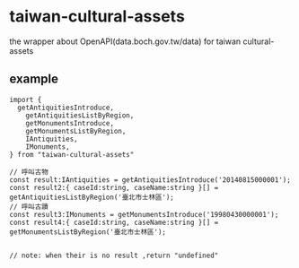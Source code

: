 # taiwan-cultural-assets

the wrapper about OpenAPI(data.boch.gov.tw/data) for taiwan cultural-assets

## example

```
import {
  getAntiquitiesIntroduce,
	getAntiquitiesListByRegion,
	getMonumentsIntroduce,
	getMonumentsListByRegion,
	IAntiquities,
	IMonuments,
} from "taiwan-cultural-assets"

// 呼叫古物
const result:IAntiquities = getAntiquitiesIntroduce('20140815000001');
const result2:{ caseId:string, caseName:string }[] = getAntiquitiesListByRegion('臺北市士林區');
// 呼叫古蹟
const result3:IMonuments = getMonumentsIntroduce('19980430000001');
const result4:{ caseId:string, caseName:string }[] = getMonumentsListByRegion('臺北市士林區');


// note: when their is no result ,return "undefined"
```
